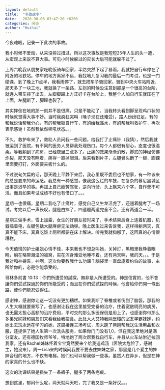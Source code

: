```yaml
---
layout: default
title:  "事故故事"
date:   2020-08-06 03:47:20 +0200
categories: 闲谈
author: "Huihui"
---
```

今夜难眠，记录一下此次的事故。

我小时候不爱动，从来没摔过扭过，所以这次事故是我短短25年人生的头一遭，从宏观上来说不算大事。可见小时候躲过的灾长大后可能就躲不过了。

上周六晚我从朋友家吃晚饭骑车回家，半路突然下起了暴雨，我就把自行车停在了附近的地铁站。停车的地方离家不远，我找地儿复习我的最后一门考试，也是一门硬课，到了晚上11点半，我看雨停了，就去把车子骑回家，骑到中央火车站附近，那天多了一块工地，我就换了一条路，左拐的时候没注意到那是一个很高的台阶，就连人带车摔了出去，左脚脚踝上方正好卡在台阶上，我整个人加自行车就压在了上面，左腿断了，脚踝也裂了。

其实摔倒在地的那一刻并不是很痛，只是不能动了，当我转头看到脚呈现鸡爪状的时候就觉得大事不妙。当时我疯狂哭叫（嗓子现在还难受），路人纷纷驻足，有的和我说话帮我分心，有的帮我锁自行车，有的给我递水，有的帮我叫救护车，再次表示感谢！虽然我依然嘶吼状态。。。

不久，救护车来了，救助人员问我一些问题，给我打了止痛针（我猜），然后我就被运到了医院，有不同的医务人员帮我处理伤口。每个人都很有耐心，态度也很温柔。等我躺到了病房，已经夜里三点多了。止痛的效果渐渐消散，脚底的神经仿佛炸裂，那天没有睡着，痛得一直掉眼泪。后来看到片子，左腿骨头断了一根，脚踝里面要打钉，外面要夹板什么的。

不过说句欠扁的话，那天晚上平静下来后，我心里既不委屈也不想家，有一种该来的总是要来的命运感。我总有一种感觉，像我这么烂的车技，在复杂的慕尼黑城区出事是迟早的事。再加上自己疲劳驾驶，逆向行驶，头上飘来六个字，自作孽不可活。而且如果考试成绩不好也有借口了。。。

星期一也很痛，星期二我吃了止痛片，感觉自己又生龙活虎了，还翘着腿考了一场试。考完以后一声长叹，腿是白摔了，四道题两道完全不会，还有两道会一半。

星期三做手术，雪上加霜，女生的好朋友按时来了，手术结束后身上连着机器，机器插着电，左腿包括大腿麻痹无法动弹。晚上医生过来告诉我，这样得躺两天，真真不能下床，真真吃饭上厕所都要在床上解决。听完我就抑郁了，这回真的心情很糟糕。

今天值班的护士姐姐心情不佳，本来我也不想总叫她，关掉灯，黑暗里我睁着眼睛，躺在略带潮湿的被窝，实在浑身难受地睡不着。还有两天啊，我的天。。。于是我对和神祷告，神啊，这次你要教我什么功课？脑袋里一直盘旋着约伯的故事，主所给你的，必是你能承受的。

哥林多前書 10:13：你們所遭受的試探，無非是人所遭受的。神是信實的，他不會讓你們受試探過於你們所能受的；而且在你們受試探的時候，他會給你們開一條出路，使你們能忍受得住。

感谢神，感谢你让这一切没有更加糟糕。如果我断了脊椎或者伤到了脑袋，那我的人生大概就要重写了。也感谢让我在这里接受完备的治疗，住着宽敞明亮的病房，也无需太担心高额的治疗费用，平时交的那么多医保倒是用上了。也感谢你带那么多弟兄姊妹和朋友们来看我给我投食。此处大大艾特我隔壁楼的室友学霸妹妹，约她出去玩永远在学习的她，这周接连三场考试，周末跑了两趟帮我送生活用品和衣服，还提供了她人生第一次洗头服务，如果你门门没有1,0，但在我这里绝对是满分室友。还有德国牧师爷爷，特地跑了两次帮我找自行车，并且从火车站附近拉回我家。还有Rachel姊妹怀着宝宝竟然要来个给我送鸡汤（医院太危险了，感谢主，她没来）。周一Lisa来的时候问我要不要去住姊妹之家，那里是几个爱主的姊妹合租的地方，不仅有电梯，她们也可以帮我做一些事。虽然人在异乡，但是在神的家真的什么也不缺。

这次的功课结果是损失了一条裤子，腿多了两条疤痕。

想到这里，郁闷什么呢，两天就两天吧，完了我又是一条好汉。。。

